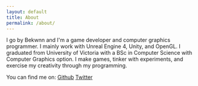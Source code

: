 ```yaml
---
layout: default
title: About
permalink: /about/
---
```


I go by Bekwnn and I'm a game developer and computer graphics programmer. I mainly work with Unreal Engine 4, Unity, and OpenGL. I graduated from University of Victoria
with a BSc in Computer Science with Computer Graphics option. I make games, tinker with experiments, and exercise my creativity through my programming.

You can find me on:
[Github](https://github.com/Bekwnn)
[Twitter](https://twitter.com/BekwnnDev)

